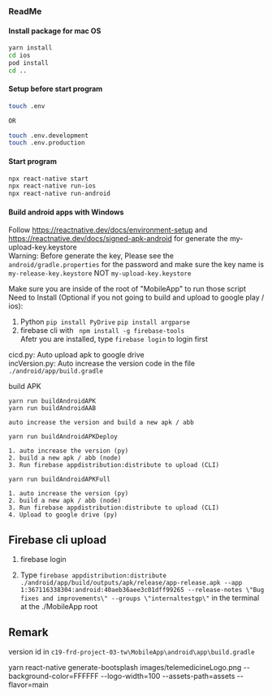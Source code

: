 ### ReadMe

#### Install package for mac OS

```bash
yarn install
cd ios
pod install
cd ..
```

#### Setup before start program

```bash
touch .env

OR

touch .env.development
touch .env.production
```

#### Start program

```bash
npx react-native start
npx react-native run-ios
npx react-native run-android
```

#### Build android apps with Windows  

Follow https://reactnative.dev/docs/environment-setup and https://reactnative.dev/docs/signed-apk-android for generate the my-upload-key.keystore  
Warning: Before generate the key, Please see the ```android/gradle.properties``` for the password and make sure the key name is ```my-release-key.keystore```  NOT ```my-upload-key.keystore```

Make sure you are inside of the root of "MobileApp" to run those script  
Need to Install (Optional if you not going to build and upload to google play / ios):  
1. Python ```pip install PyDrive``` ```pip install argparse```  
2. firebase cli with ``` npm install -g firebase-tools```  
Afetr you are installed, type ```firebase login``` to login first  

cicd.py: Auto upload apk to google drive    
incVersion.py: Auto increase the version code in the file ```./android/app/build.gradle```   

build APK    
```
yarn run buildAndroidAPK
yarn run buildAndroidAAB

auto increase the version and build a new apk / abb

yarn run buildAndroidAPKDeploy

1. auto increase the version (py)
2. build a new apk / abb (node)
3. Run firebase appdistribution:distribute to upload (CLI)

yarn run buildAndroidAPKFull

1. auto increase the version (py)
2. build a new apk / abb (node)
3. Run firebase appdistribution:distribute to upload (CLI)
4. Upload to google drive (py)
```

## Firebase cli upload
1. firebase login
   
2. Type ```firebase appdistribution:distribute ./android/app/build/outputs/apk/release/app-release.apk --app 1:367116338304:android:40aeb36aee3c01dff99265 --release-notes \"Bug fixes and improvements\" --groups \"internaltestgp\"``` in the terminal at the ./MobileApp root  

## Remark
version id in ```c19-frd-project-03-tw\MobileApp\android\app\build.gradle```   

yarn react-native generate-bootsplash images/telemedicineLogo.png --background-color=FFFFFF --logo-width=100 --assets-path=assets --flavor=main